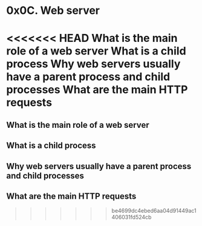 # 0x0C. Web server
<<<<<<< HEAD
What is the main role of a web server
What is a child process
Why web servers usually have a parent process and child processes
What are the main HTTP requests
=======
## What is the main role of a web server
## What is a child process
## Why web servers usually have a parent process and child processes
## What are the main HTTP requests
>>>>>>> be4699dc4ebed6aa04d91449ac1406031fd524cb
